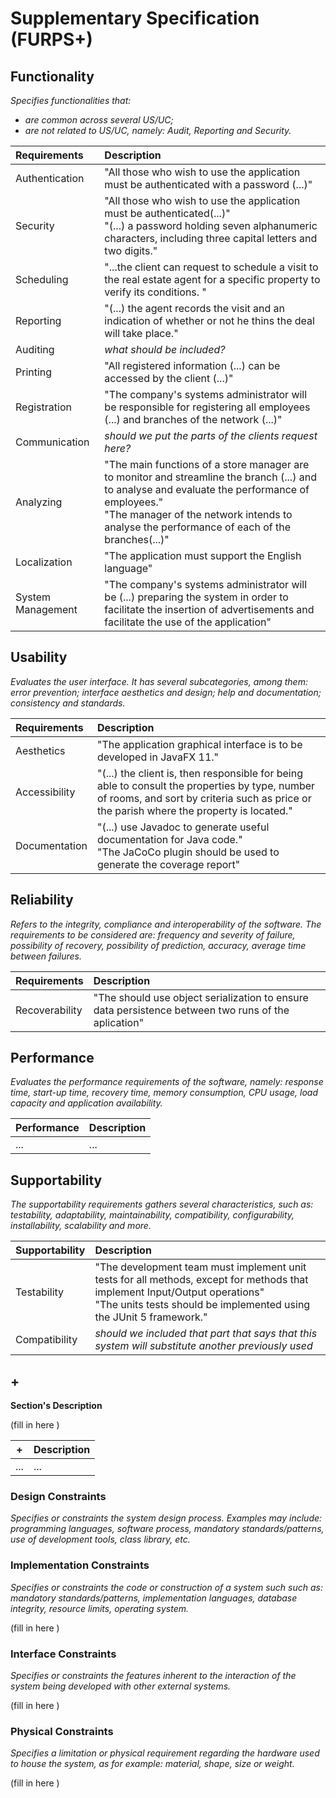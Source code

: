 # Supplementary Specification (FURPS+)

## Functionality

_Specifies functionalities that:_

- _are common across several US/UC;_
- _are not related to US/UC, namely: Audit, Reporting and Security._

| **Requirements** 	 | **Description**                                                                                                                                                                                                                                  |                                       
|:-------------------|:-------------------------------------------------------------------------------------------------------------------------------------------------------------------------------------------------------------------------------------------------|
| Authentication     | "All those who wish to use the application must be authenticated with a password (...)"                                                                                                                                                          |
| Security           | "All those who wish to use the application must be authenticated(...)" <br> "(...) a password holding seven alphanumeric characters, including three capital letters and two digits."                                                            |
| Scheduling         | "...the client can request to schedule a visit to the real estate agent for a specific property to verify its conditions. "                                                                                                                      |
| Reporting          | "(...) the agent records the visit and an indication of whether or not he thins the deal will take place."                                                                                                                                       |
| Auditing           | _what should be included?_                                                                                                                                                                                                                       |
| Printing           | "All registered information (...) can be accessed by the client (...)"                                                                                                                                                                           |
| Registration       | "The company's systems administrator will be responsible for registering all employees (...) and branches of the network (...)"                                                                                                                  |
| Communication      | _should we put the parts of the clients request here?_                                                                                                                                                                                           |
| Analyzing          | "The main functions of a store manager are to monitor and streamline the branch (...) and to analyse and evaluate the performance of employees."<br>"The manager of the network intends to analyse the performance of each of the branches(...)" |
| Localization       | "The application must support the English language"                                                                                                                                                                                              |
| System Management  | "The company's systems administrator will be (...) preparing the system in order to facilitate the insertion of advertisements and facilitate the use of the application"                                                                        |

## Usability

_Evaluates the user interface. It has several subcategories,
among them: error prevention; interface aesthetics and design; help and
documentation; consistency and standards._

| **Requirements**  | **Description**                                                                                                                                                                             |
|:------------------|:--------------------------------------------------------------------------------------------------------------------------------------------------------------------------------------------|
| Aesthetics        | "The application graphical interface is to be developed in JavaFX 11."                                                                                                                      |
| Accessibility     | "(...) the client is, then responsible for being able to consult the properties by type, number of rooms, and sort by criteria such as price or the parish where the property is located."  |
| Documentation     | "(...) use Javadoc to generate useful documentation for Java code."<br>"The JaCoCo plugin should be used to generate the coverage report"                                                   |

## Reliability

_Refers to the integrity, compliance and interoperability of the software. The requirements to be considered are:
frequency and severity of failure, possibility of recovery, possibility of prediction, accuracy, average time between
failures._

| **Requirements**  | **Description**                                                                                      |
|:------------------|:-----------------------------------------------------------------------------------------------------|
| Recoverability    | "The should use object serialization to ensure data persistence between two runs of the aplication"  |

## Performance

_Evaluates the performance requirements of the software, namely: response time, start-up time, recovery time, memory
consumption, CPU usage, load capacity and application availability._

| **Performance** | **Description** |
|:----------------|:----------------|
| ...             | ...             |

## Supportability

_The supportability requirements gathers several characteristics, such as:
testability, adaptability, maintainability, compatibility,
configurability, installability, scalability and more._

| **Supportability** | **Description**                                                                                                                                                                                     |
|:-------------------|:----------------------------------------------------------------------------------------------------------------------------------------------------------------------------------------------------|
| Testability        | "The development team must implement unit tests for all methods, except for methods that implement Input/Output operations"<br>"The units tests should be implemented using the JUnit 5 framework." |
| Compatibility      | _should we included that part that says that this system will substitute another previously used_                                                                                                   |

## +

**Section's Description**

(fill in here )

| **+** | **Description** |
|-------|-----------------|
| ...   | ...             |

### Design Constraints

_Specifies or constraints the system design process. Examples may include: programming languages, software process,
mandatory standards/patterns, use of development tools, class library, etc._


### Implementation Constraints

_Specifies or constraints the code or construction of a system such
such as: mandatory standards/patterns, implementation languages,
database integrity, resource limits, operating system._

(fill in here )

### Interface Constraints

_Specifies or constraints the features inherent to the interaction of the
system being developed with other external systems._

(fill in here )

### Physical Constraints

_Specifies a limitation or physical requirement regarding the hardware used to house the system, as for example:
material, shape, size or weight._

(fill in here )